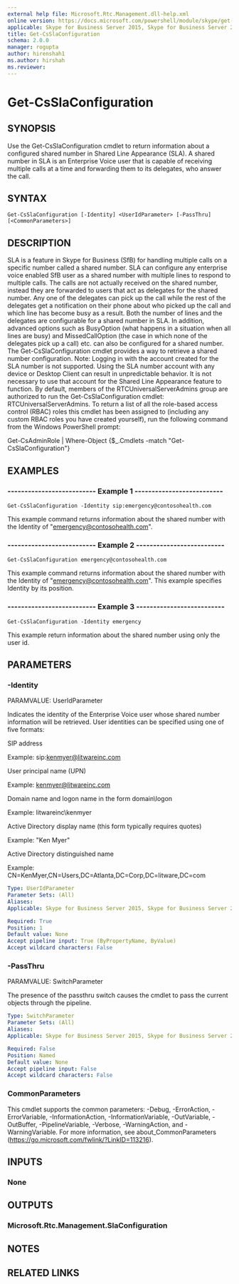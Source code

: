 ```yaml
---
external help file: Microsoft.Rtc.Management.dll-help.xml
online version: https://docs.microsoft.com/powershell/module/skype/get-csslaconfiguration
applicable: Skype for Business Server 2015, Skype for Business Server 2019
title: Get-CsSlaConfiguration
schema: 2.0.0
manager: rogupta
author: hirenshah1
ms.author: hirshah
ms.reviewer:
---
```


# Get-CsSlaConfiguration

## SYNOPSIS
Use the Get-CsSlaConfiguration cmdlet to return information about a configured shared number in Shared Line Appearance (SLA). A shared number in SLA is an Enterprise Voice user that is capable of receiving multiple calls at a time and forwarding them to its delegates, who answer the call.

## SYNTAX

```
Get-CsSlaConfiguration [-Identity] <UserIdParameter> [-PassThru] [<CommonParameters>]
```

## DESCRIPTION
SLA is a feature in Skype for Business (SfB) for handling multiple calls on a specific number called a shared number. SLA can configure any enterprise voice enabled SfB user as a shared number with multiple lines to respond to multiple calls. The calls are not actually received on the shared number, instead they are forwarded to users that act as delegates for the shared number. Any one of the delegates can pick up the call while the rest of the delegates get a notification on their phone about who picked up the call and which line has become busy as a result. Both the number of lines and the delegates are configurable for a shared number in SLA. In addition, advanced options such as BusyOption (what happens in a situation when all lines are busy) and MissedCallOption (the case in which none of the delegates pick up a call) etc. can also be configured for a shared number.
The Get-CsSlaConfiguration cmdlet provides a way to retrieve a shared number configuration.
Note: 
Logging in with the account created for the SLA number is not supported. Using the SLA number account with any device or Desktop Client can result in unpredictable behavior. It is not necessary to use that account for the Shared Line Appearance feature to function. 
By default, members of the RTCUniversalServerAdmins group are authorized to run the Get-CsSlaConfiguration cmdlet: RTCUniversalServerAdmins. To return a list of all the role-based access control (RBAC) roles this cmdlet has been assigned to (including any custom RBAC roles you have created yourself), run the following command from the Windows PowerShell prompt:


Get-CsAdminRole | Where-Object {$_.Cmdlets -match "Get-CsSlaConfiguration"}


## EXAMPLES

### -------------------------- Example 1 --------------------------
```
Get-CsSlaConfiguration -Identity sip:emergency@contosohealth.com
```

This example command returns information about the shared number with the Identity of "emergency@contosohealth.com".

### -------------------------- Example 2 --------------------------
```
Get-CsSlaConfiguration emergency@contosohealth.com
```

This example command returns information about the shared number with the Identity of "emergency@contosohealth.com". This example specifies Identity by its position.

### -------------------------- Example 3 --------------------------
```
Get-CsSlaConfiguration -Identity emergency
```

This example return information about the shared number using only the user id. 


## PARAMETERS

### -Identity
PARAMVALUE: UserIdParameter

Indicates the identity of the Enterprise Voice user whose shared number information will be retrieved. 
User identities can be specified using one of five formats:

SIP address

Example: sip:kenmyer@litwareinc.com

User principal name (UPN)

Example: kenmyer@litwareinc.com

Domain name and logon name in the form domain\logon

Example: litwareinc\kenmyer

Active Directory display name (this form typically requires quotes)

Example: "Ken Myer"

Active Directory distinguished name

Example: CN=KenMyer,CN=Users,DC=Atlanta,DC=Corp,DC=litware,DC=com

```yaml
Type: UserIdParameter
Parameter Sets: (All)
Aliases: 
Applicable: Skype for Business Server 2015, Skype for Business Server 2019

Required: True
Position: 1
Default value: None
Accept pipeline input: True (ByPropertyName, ByValue)
Accept wildcard characters: False
```

### -PassThru
PARAMVALUE: SwitchParameter

The presence of the passthru switch causes the cmdlet to pass the current objects through the pipeline. 

```yaml
Type: SwitchParameter
Parameter Sets: (All)
Aliases: 
Applicable: Skype for Business Server 2015, Skype for Business Server 2019

Required: False
Position: Named
Default value: None
Accept pipeline input: False
Accept wildcard characters: False
```

### CommonParameters
This cmdlet supports the common parameters: -Debug, -ErrorAction, -ErrorVariable, -InformationAction, -InformationVariable, -OutVariable, -OutBuffer, -PipelineVariable, -Verbose, -WarningAction, and -WarningVariable. For more information, see about_CommonParameters (https://go.microsoft.com/fwlink/?LinkID=113216).


## INPUTS

### None


## OUTPUTS

### Microsoft.Rtc.Management.SlaConfiguration


## NOTES


## RELATED LINKS

